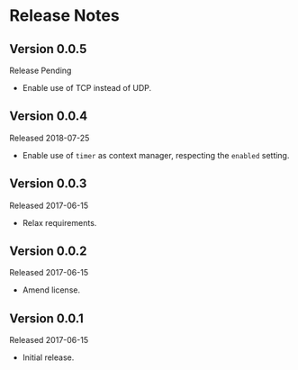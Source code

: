 Release Notes
=============


Version 0.0.5
-------------

Release Pending

* Enable use of TCP instead of UDP.

Version 0.0.4
-------------

Released 2018-07-25

* Enable use of `timer` as context manager, respecting the `enabled` setting.


Version 0.0.3
-------------

Released 2017-06-15

* Relax requirements.


Version 0.0.2
-------------

Released 2017-06-15

* Amend license.


Version 0.0.1
-------------

Released 2017-06-15

* Initial release.
